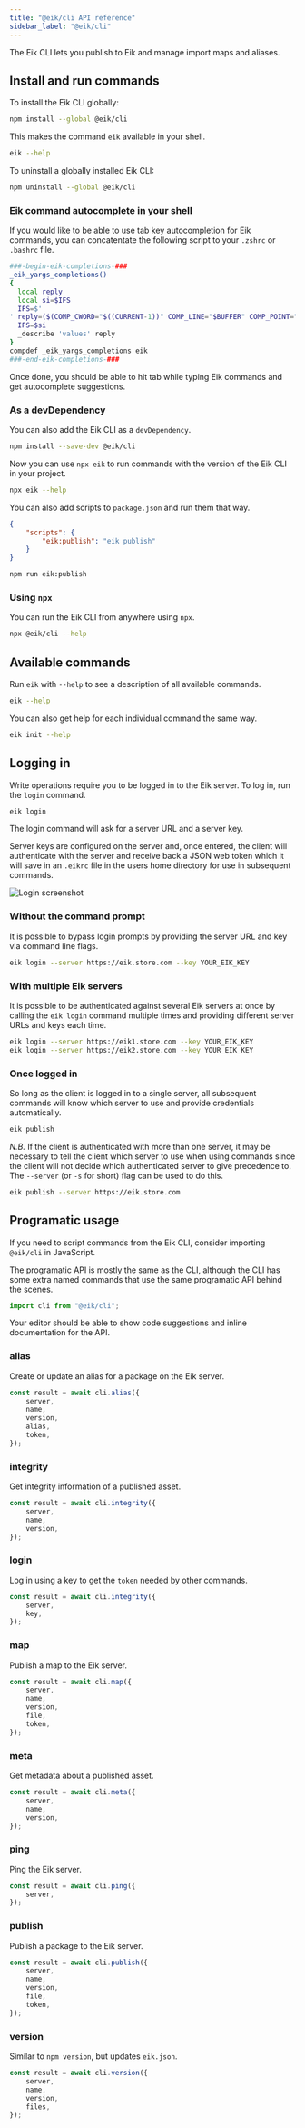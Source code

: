 ```yaml
---
title: "@eik/cli API reference"
sidebar_label: "@eik/cli"
---
```


The Eik CLI lets you publish to Eik and manage import maps and aliases.

## Install and run commands

To install the Eik CLI globally:

```sh
npm install --global @eik/cli
```

This makes the command `eik` available in your shell.

```sh
eik --help
```

To uninstall a globally installed Eik CLI:

```sh
npm uninstall --global @eik/cli
```

### Eik command autocomplete in your shell

If you would like to be able to use tab key autocompletion for Eik commands, you can concatentate the following script to your `.zshrc` or `.bashrc` file.

```sh
###-begin-eik-completions-###
_eik_yargs_completions()
{
  local reply
  local si=$IFS
  IFS=$'
' reply=($(COMP_CWORD="$((CURRENT-1))" COMP_LINE="$BUFFER" COMP_POINT="$CURSOR" eik --get-yargs-completions "${words[@]}"))
  IFS=$si
  _describe 'values' reply
}
compdef _eik_yargs_completions eik
###-end-eik-completions-###
```

Once done, you should be able to hit tab while typing Eik commands and get autocomplete suggestions.

### As a devDependency

You can also add the Eik CLI as a `devDependency`.

```sh
npm install --save-dev @eik/cli
```

Now you can use `npx eik` to run commands with the version of the Eik CLI in your project.

```sh
npx eik --help
```

You can also add scripts to `package.json` and run them that way.

```json
{
	"scripts": {
		"eik:publish": "eik publish"
	}
}
```

```sh
npm run eik:publish
```

### Using `npx`

You can run the Eik CLI from anywhere using `npx`.

```sh
npx @eik/cli --help
```

## Available commands

Run `eik` with `--help` to see a description of all available commands.

```sh
eik --help
```

You can also get help for each individual command the same way.

```sh
eik init --help
```

## Logging in

Write operations require you to be logged in to the Eik server. To log in, run the `login` command.

```sh
eik login
```

The login command will ask for a server URL and a server key.

Server keys are configured on the server and, once entered,
the client will authenticate with the server and receive back
a JSON web token which it will save in an `.eikrc` file in the
users home directory for use in subsequent commands.

![Login screenshot](/img/login.png)

### Without the command prompt

It is possible to bypass login prompts by providing the server URL and key via command line flags.

```sh
eik login --server https://eik.store.com --key YOUR_EIK_KEY
```

### With multiple Eik servers

It is possible to be authenticated against several Eik servers at once by calling the `eik login` command multiple times and providing different server URLs and keys each time.

```sh
eik login --server https://eik1.store.com --key YOUR_EIK_KEY
eik login --server https://eik2.store.com --key YOUR_EIK_KEY
```

### Once logged in

So long as the client is logged in to a single server, all subsequent commands will know which server to use and provide credentials automatically.

```sh
eik publish
```

_N.B._ If the client is authenticated with more than one server, it may be necessary to tell the client which server to use when using commands since the client will not decide which authenticated server to give precedence to. The `--server` (or `-s` for short) flag can be used to do this.

```sh
eik publish --server https://eik.store.com
```

## Programatic usage

If you need to script commands from the Eik CLI, consider importing `@eik/cli` in JavaScript.

The programatic API is mostly the same as the CLI, although the CLI has some extra named commands that use the same programatic API behind the scenes.

```js
import cli from "@eik/cli";
```

Your editor should be able to show code suggestions and inline documentation for the API.

### alias

Create or update an alias for a package on the Eik server.

```js
const result = await cli.alias({
	server,
	name,
	version,
	alias,
	token,
});
```

### integrity

Get integrity information of a published asset.

```js
const result = await cli.integrity({
	server,
	name,
	version,
});
```

### login

Log in using a key to get the `token` needed by other commands.

```js
const result = await cli.integrity({
	server,
	key,
});
```

### map

Publish a map to the Eik server.

```js
const result = await cli.map({
	server,
	name,
	version,
	file,
	token,
});
```

### meta

Get metadata about a published asset.

```js
const result = await cli.meta({
	server,
	name,
	version,
});
```

### ping

Ping the Eik server.

```js
const result = await cli.ping({
	server,
});
```

### publish

Publish a package to the Eik server.

```js
const result = await cli.publish({
	server,
	name,
	version,
	file,
	token,
});
```

### version

Similar to `npm version`, but updates `eik.json`.

```js
const result = await cli.version({
	server,
	name,
	version,
	files,
});
```
